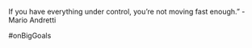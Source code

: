 If you have everything under control, you’re not moving fast enough.” - Mario Andretti 

#onBigGoals